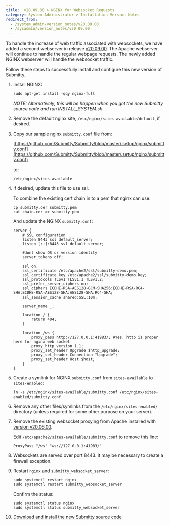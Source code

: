 ```yaml
---
title:  v20.09.00 > NGINX for Websocket Requests
category: System Administrator > Installation Version Notes
redirect_from:
  - /system_admin/version_notes/v20.09.00
  - /sysadmin/version_notes/v20.09.00
---
```


To handle the increase of web traffic associated with websockets, we
have added a second webserver in release
[v20.09.00](https://github.com/Submitty/Submitty/releases/v20.09.00).  The Apache
webserver will continue to handle the regular webpage requests.
The newly added NGINX webserver will handle the websocket traffic.

Follow these steps to successfully install and configure this new
version of Submitty.


1. Install NGINX:  

   ```
   sudo apt-get install -qqy nginx-full
   ```

   _NOTE: Alternatively, this will be happen when you get the new
   Submitty source code and run INSTALL_SYSTEM.sh._
   

2. Remove the default nginx site, `/etc/nginx/sites-available/default`, if desired.


3. Copy our sample nginx `submitty.conf` file from:

   [https://github.com/Submitty/Submitty/blob/master/.setup/nginx/submitty.conf](https://github.com/Submitty/Submitty/blob/master/.setup/nginx/submitty.conf)

   to:

   `/etc/nginx/sites-available`


4. If desired, update this file to use ssl.

   To combine the existing cert chain in to a pem that nginx can use:

   ```
   cp submitty.cer submitty.pem
   cat chain.cer >> submitty.pem 
   ```

   And update the NGINX `submitty.conf`:
   

   ```
   server {
       # SSL configuration
       listen 8443 ssl default_server;
       listen [::]:8443 ssl default_server;

       #dont show OS or version identity
       server_tokens off; 

       ssl on;
       ssl_certificate /etc/apache2/ssl/submitty-demo.pem;
       ssl_certificate_key /etc/apache2/ssl/submitty-demo.key;
       ssl_protocols TLSv1 TLSv1.1 TLSv1.2;
       ssl_prefer_server_ciphers on;
       ssl_ciphers ECDHE-RSA-AES128-GCM-SHA256:ECDHE-RSA-RC4-SHA:ECDHE-RSA-AES128-SHA:AES128-SHA:RC4-SHA;
       ssl_session_cache shared:SSL:10m;

       server_name _;

       location / {
           return 404;
       }

       location /ws {
           proxy_pass http://127.0.0.1:41983/; #Yes, http is proper here for nginx web socket
           proxy_http_version 1.1;
           proxy_set_header Upgrade $http_upgrade;
           proxy_set_header Connection "Upgrade";
           proxy_set_header Host $host;
       }
   }
   ```

5.  Create a symlink for NGINX `submitty.conf` from `sites-available` to `sites-enabled`:

    ```
    ln -s /etc/nginx/sites-available/submitty.conf /etc/nginx/sites-enabled/submitty.conf
    ```

6.  Remove any other files/symlinks from the
    `/etc/nginx/sites-enabled/` directory (unless required for some
    other purpose on your server).
    

7. Remove the existing websocket proxying from Apache installed with
   [version v20.06.00](/sysadmin/installation/version_notes/v20.06.00).

   Edit `/etc/apache2/sites-available/submitty.conf` to remove this line:

   ```
   ProxyPass "/ws" "ws://127.0.0.1:41983/"
   ```


8. Websockets are served over port 8443.  It may be necessary to create a firewall exception.


9. Restart `nginx` and `submitty_websocket_server`:

   ```
   sudo systemctl restart nginx
   sudo systemctl restart submitty_websocket_server
   ```

   Confirm the status:

   ```
   sudo systemctl status nginx
   sudo systemctl status submitty_websocket_server
   ```


10. [Download and install the new Submitty source code](/sysadmin/installation/update_submitty)
